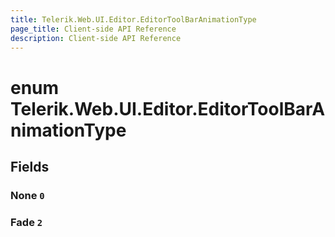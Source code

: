 ```yaml
---
title: Telerik.Web.UI.Editor.EditorToolBarAnimationType
page_title: Client-side API Reference
description: Client-side API Reference
---
```


# enum Telerik.Web.UI.Editor.EditorToolBarAnimationType

## Fields

### None `0`

### Fade `2`


